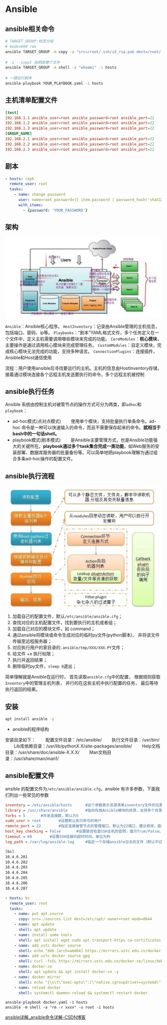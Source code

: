 # Ansible



## ansible相关命令

```bash
# TARGET_GROUP:标签分组
# mode=600 rwx
ansible TARGET_GROUP -m copy -a "src=/root/.ssh/id_rsa.pub dest=/root/.ssh/authorized_keys mode=600"

# -i --input 指明是哪个文件
ansible TARGET_GROUP -m shell -a "whoami" -i hosts

# 一键运行剧本
ansible-playbook YOUR_PLAYBOOK.yaml -i hosts
```



## 主机清单配置文件

```conf
[test]
192.168.1.1 ansible_user=root ansible_password=root ansible_port=22
192.168.1.2 ansible_user=root ansible_password=root ansible_port=22
192.168.1.3 ansible_user=root ansible_password=root ansible_port=22
[GROUP_NAME]
192.168.2.1 ansible_user=root ansible_password=root ansible_port=22
192.168.2.2 ansible_user=root ansible_password=root ansible_port=22
192.168.2.3 ansible_user=root ansible_password=root ansible_port=22
```





## 剧本

```yaml
- hosts: ceph
  remote_user: root
  tasks:
    - name: change password
      user: name=root password={{ item.password | password_hash('sha512') }} update_password=always
      with_items:
        - {password: 'YOUR_PASSWORD'}

```







## 架构

![alt text](image.png)

`Ansible`：Ansible核心程序。
`HostInventory`：记录由Ansible管理的主机信息，包括端口、密码、ip等。
`Playbooks`：“剧本”YAML格式文件，多个任务定义在一个文件中，定义主机需要调用哪些模块来完成的功能。
`CoreModules`：**核心模块**，主要操作是通过调用核心模块来完成管理任务。
`CustomModules`：自定义模块，完成核心模块无法完成的功能，支持多种语言。
`ConnectionPlugins`：连接插件，Ansible和Host通信使用

流程：用户使用ansible后寻找要运行的主机。主机的信息由HostInventory存储，接着通过模块连接各个远程主机发送要执行的命令，多个远程主机被控制





## ansible执行任务

Ansible 系统由控制主机对被管节点的操作方式可分为两类，即`adhoc`和`playbook`：

- ad-hoc模式(点对点模式)
  　　使用单个模块，支持批量执行单条命令。ad-hoc 命令是一种可以快速输入的命令，而且不需要保存起来的命令。**就相当于bash中的一句话shell。**
- playbook模式(剧本模式)
  　　是Ansible主要管理方式，也是Ansible功能强大的关键所在。**playbook通过多个task集合完成一类功能**，如Web服务的安装部署、数据库服务器的批量备份等。可以简单地把playbook理解为通过组合多条ad-hoc操作的配置文件。





## ansible执行流程



![alt text](image-1.png)

1. 加载自己的配置文件，默认`/etc/ansible/ansible.cfg`；
2. 查找对应的主机配置文件，找到要执行的主机或者组；
3. 加载自己对应的模块文件，如 command；
4. 通过ansible将模块或命令生成对应的临时py文件(python脚本)， 并将该文件传输至远程服务器；
5. 对应执行用户的家目录的`.ansible/tmp/XXX/XXX.PY`文件；
6. 给文件 +x 执行权限；
7. 执行并返回结果；
8. 删除临时py文件，`sleep 0`退出；

简单理解就是Ansible在运行时， 首先读取`ansible.cfg`中的配置， 根据规则获取`Inventory`中的管理主机列表， 并行的在这些主机中执行配置的任务， 最后等待执行返回的结果。

## 安装

```bash
apt install ansible -y
```

- ansible的程序结构

安装目录如下：
　　配置文件目录：/etc/ansible/
　　执行文件目录：/usr/bin/
　　Lib库依赖目录：/usr/lib/pythonX.X/site-packages/ansible/
　　Help文档目录：/usr/share/doc/ansible-X.X.X/
　　Man文档目录：/usr/share/man/man1/



## ansible配置文件

ansible 的配置文件为`/etc/ansible/ansible.cfg`，ansible 有许多参数，下面我们列出一些常见的参数

```cfg
inventory = /etc/ansible/hosts		#这个参数表示资源清单inventory文件的位置
library = /usr/share/ansible		#指向存放Ansible模块的目录，支持多个目录方式，只要用冒号（：）隔开就可以
forks = 5		#并发连接数，默认为5
sudo_user = root		#设置默认执行命令的用户
remote_port = 22		#指定连接被管节点的管理端口，默认为22端口，建议修改，能够更加安全
host_key_checking = False		#设置是否检查SSH主机的密钥，值为True/False。关闭后第一次连接不会提示配置实例
timeout = 60		#设置SSH连接的超时时间，单位为秒
log_path = /var/log/ansible.log		#指定一个存储ansible日志的文件（默认不记录日志）

```





```txt
[bs]
10.4.6.201
10.4.6.202
10.4.6.203
10.4.6.204
10.4.6.205
10.4.6.206
10.4.6.207
```





```yaml
- hosts: bs
  remote_user: root
  tasks:
    - name: put apt.source
      copy: src=./sources.list dest=/etc/apt/ owner=root mode=0644
    - name: apt update
      shell: apt update
    - name: install some tools
      shell: apt install wget sudo apt-transport-https ca-certificates curl gnupg2 lsb-release software-properties-common -y
    - name: add ustc docker source
      shell: echo "deb [arch=amd64] https://mirrors.ustc.edu.cn/docker-ce/linux/debian bullseye stable\n# deb-src [arch=amd64] https://mirrors.ustc.edu.cn/docker-ce/linux/debian bullseye stable" > /etc/apt/sources.list.d/docker.list
    - name: add ustc docker source gpg
      shell: curl -fsSL https://mirrors.ustc.edu.cn/docker-ce/linux/debian/gpg | apt-key add -
    - name: docker-ce
      shell: apt update && apt install docker-ce -y
    - name: docker mirror
      shell: echo "{\n\t\"exec-opts\":[\"native.cgroupdriver=systemd\"],\n\t\"registry-mirrors\":[\"http://hub-mirror.c.163.com\"]\n}" > /etc/docker/daemon.json
    - name: reload docker
      shell: systemctl daemon-reload && systemctl restart docker
```

 

```shell
ansible-playbook docker.yaml -i hosts
ansible -m shell -a "rm -r xxxx" -u root -i hosts
```







[ansible详解_ansible命令详解-CSDN博客](https://blog.csdn.net/wq1205750492/article/details/124497925)
